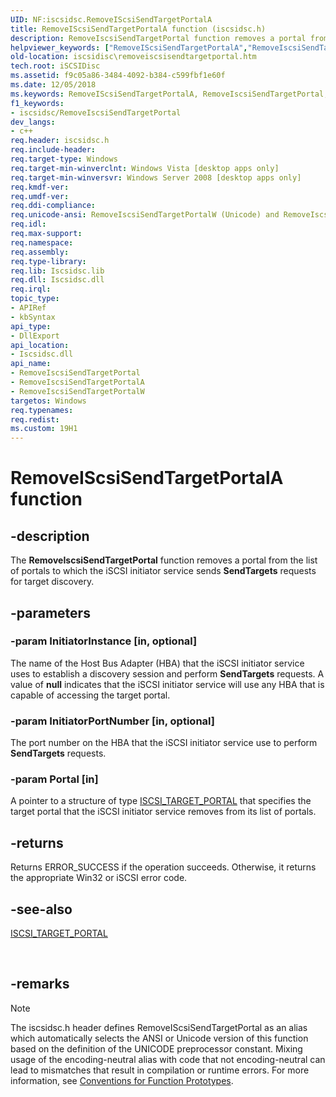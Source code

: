 ```yaml
---
UID: NF:iscsidsc.RemoveIScsiSendTargetPortalA
title: RemoveIScsiSendTargetPortalA function (iscsidsc.h)
description: RemoveIscsiSendTargetPortal function removes a portal from the list of portals to which the iSCSI initiator service sends SendTargets requests for target discovery.
helpviewer_keywords: ["RemoveIScsiSendTargetPortalA","RemoveIscsiSendTargetPortal","RemoveIscsiSendTargetPortal function [iSCSI Discovery Library API]","RemoveIscsiSendTargetPortalA","RemoveIscsiSendTargetPortalW","iscsidisc.removeiscsisendtargetportal","iscsidsc/RemoveIscsiSendTargetPortal","iscsidsc/RemoveIscsiSendTargetPortalA","iscsidsc/RemoveIscsiSendTargetPortalW"]
old-location: iscsidisc\removeiscsisendtargetportal.htm
tech.root: iSCSIDisc
ms.assetid: f9c05a86-3484-4092-b384-c599fbf1e60f
ms.date: 12/05/2018
ms.keywords: RemoveIScsiSendTargetPortalA, RemoveIscsiSendTargetPortal, RemoveIscsiSendTargetPortal function [iSCSI Discovery Library API], RemoveIscsiSendTargetPortalA, RemoveIscsiSendTargetPortalW, iscsidisc.removeiscsisendtargetportal, iscsidsc/RemoveIscsiSendTargetPortal, iscsidsc/RemoveIscsiSendTargetPortalA, iscsidsc/RemoveIscsiSendTargetPortalW
f1_keywords:
- iscsidsc/RemoveIscsiSendTargetPortal
dev_langs:
- c++
req.header: iscsidsc.h
req.include-header: 
req.target-type: Windows
req.target-min-winverclnt: Windows Vista [desktop apps only]
req.target-min-winversvr: Windows Server 2008 [desktop apps only]
req.kmdf-ver: 
req.umdf-ver: 
req.ddi-compliance: 
req.unicode-ansi: RemoveIscsiSendTargetPortalW (Unicode) and RemoveIscsiSendTargetPortalA (ANSI)
req.idl: 
req.max-support: 
req.namespace: 
req.assembly: 
req.type-library: 
req.lib: Iscsidsc.lib
req.dll: Iscsidsc.dll
req.irql: 
topic_type:
- APIRef
- kbSyntax
api_type:
- DllExport
api_location:
- Iscsidsc.dll
api_name:
- RemoveIscsiSendTargetPortal
- RemoveIscsiSendTargetPortalA
- RemoveIscsiSendTargetPortalW
targetos: Windows
req.typenames: 
req.redist: 
ms.custom: 19H1
---
```


# RemoveIScsiSendTargetPortalA function


## -description


The <b>RemoveIscsiSendTargetPortal</b> function removes a portal from the list of portals to which the iSCSI initiator service sends <b>SendTargets</b> requests for target discovery.


## -parameters




### -param InitiatorInstance [in, optional]

The name of the Host Bus Adapter (HBA) that the iSCSI initiator service uses to establish a discovery session and perform <b>SendTargets</b> requests. A value of <b>null</b> indicates that the iSCSI initiator service will use any HBA that is capable of accessing the target portal. 



### -param InitiatorPortNumber [in, optional]

The port number on the HBA that the iSCSI initiator service use to perform <b>SendTargets</b> requests. 



### -param Portal [in]

A pointer to a structure of type <a href="https://docs.microsoft.com/previous-versions/windows/desktop/api/iscsidsc/ns-iscsidsc-iscsi_target_portala">ISCSI_TARGET_PORTAL</a> that specifies the target portal that the iSCSI initiator service removes from its list of portals. 



## -returns



Returns ERROR_SUCCESS if the operation succeeds. Otherwise, it returns the appropriate Win32 or iSCSI error code.





## -see-also




<a href="https://docs.microsoft.com/previous-versions/windows/desktop/api/iscsidsc/ns-iscsidsc-iscsi_target_portala">ISCSI_TARGET_PORTAL</a>
 

 

## -remarks

> [!NOTE]
> The iscsidsc.h header defines RemoveIScsiSendTargetPortal as an alias which automatically selects the ANSI or Unicode version of this function based on the definition of the UNICODE preprocessor constant. Mixing usage of the encoding-neutral alias with code that not encoding-neutral can lead to mismatches that result in compilation or runtime errors. For more information, see [Conventions for Function Prototypes](/windows/win32/intl/conventions-for-function-prototypes).

